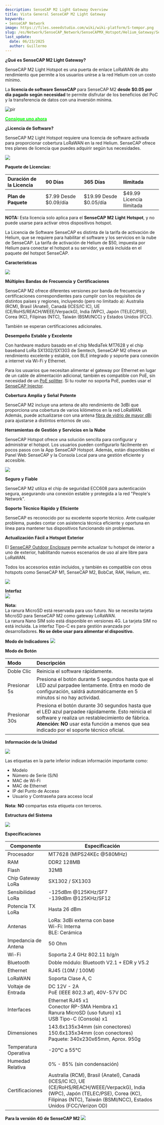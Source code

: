 ```yaml
---
description: SenseCAP M2 Light Gateway Overview
title: Vista General SenseCAP M2 Light Gateway
keywords:
- SenseCAP Network
image: https://files.seeedstudio.com/wiki/wiki-platform/S-tempor.png
slug: /es/Network/SenseCAP_Network/SenseCAPMX_Hotspot/Helium_Gateway/SenseCAP_M2_Light/Overview
last_update:
  date: 06/23/2025
  author: Guillermo
---
```


**¿Qué es SenseCAP M2 Light Gateway?**

SenseCAP M2 Light Hotspot es una puerta de enlace LoRaWAN de alto rendimiento que permite a los usuarios unirse a la red Helium con un costo mínimo.

La **licencia de software SenseCAP** para SenseCAP M2 **desde** **$0.05** **por** **día** **pagado** **según** **necesidad** te permite disfrutar de los beneficios del PoC y la transferencia de datos con una inversión mínima.

<p style={{textAlign: 'center'}}><img src="https://media-cdn.seeedstudio.com/media/catalog/product/cache/bb49d3ec4ee05b6f018e93f896b8a25d/1/-/1-sensecap-m2-light-hotspot-software-license--first_1_.jpg" alt="pir" width={600} height="auto" /></p>


<div class="get_one_now_container" style={{textAlign: 'center'}}>
    <a class="get_one_now_item" href="https://www.seeedstudio.com/SenseCAP-M2-Light-Hotspot-and-Software-License.html">
            <strong><span><font color={'FFFFFF'} size={"4"}> Consigue uno ahora </font></span></strong>
    </a>
</div>

**¿Licencia de Software?**

SenseCAP M2 Light Hotspot requiere una licencia de software activada para proporcionar cobertura LoRaWAN en la red Helium. SenseCAP ofrece tres planes de licencia que puedes adquirir según tus necesidades.


![](https://files.seeedstudio.com/wiki/SenseCAP/LoRaWAN_Gateway/image2.png)

**Paquete de Licencias:**

|**Duración** **de** **la** **Licencia**|90 Días|365 Días|Ilimitada|
| :- | :- | :- | :- |
|**Plan** **de** **Paquete**|$7.99             Desde $0.09/día|$19.99            Desde $0.05/día|$49.99          Licencia Ilimitada|

**NOTA:** Esta licencia solo aplica para el **SenseCAP** **M2** **Light** **Hotspot**, y no puede usarse para activar otros dispositivos hotspot.

La Licencia de Software SenseCAP es distinta de la tarifa de activación de Helium, que se requiere para habilitar el software y los servicios en la nube de SenseCAP. La tarifa de activación de Helium de $50, impuesta por Helium para conectar el hotspot a su servidor, ya está incluida en el paquete del hotspot SenseCAP.

**Características**

![](https://files.seeedstudio.com/wiki/SenseCAP/LoRaWAN_Gateway/image3.png)

**Múltiples** **Bandas** **de** **Frecuencia** **y** **Certificaciones**

SenseCAP M2 ofrece diferentes versiones por banda de frecuencia y certificaciones correspondientes para cumplir con los requisitos de distintos países y regiones, incluyendo (pero no limitado a): Australia (RCM), Brasil (Anatel), Canadá (ICES/IC IC), UE (CE/RoHS/REACH/WEEE/VerpackG), India (WPC), Japón (TELEC/PSE), Corea (KC), Filipinas (NTC), Taiwán (BSMI/NCC) y Estados Unidos (FCC).

También se esperan certificaciones adicionales.

**Desempeño** **Estable** **y** **Excelente**

Con hardware maduro basado en el chip MediaTek MT7628 y el chip baseband LoRa SX1302/SX1303 de Semtech, SenseCAP M2 ofrece un rendimiento excelente y estable, con BLE integrado y soporte para conexión a internet vía Wi-Fi y Ethernet.

Para los usuarios que necesitan alimentar el gateway por Ethernet en lugar de un cable de alimentación adicional, también es compatible con PoE, sin necesidad de un [PoE splitter](https://www.seeedstudio.com/PoE-Splitter-DC-Jack-12V-p-5427.html). Si tu router no soporta PoE, puedes usar el [SenseCAP Injector](https://www.seeedstudio.com/SenseCAP-PoE-Injector-48V-US-p-5462.html).

**Cobertura** **Amplia** **y** **Señal** **Potente**

SenseCAP M2 incluye una antena de alto rendimiento de 3dBi que proporciona una cobertura de varios kilómetros en la red LoRaWAN. Además, puede actualizarse con una antena [fibra de vidrio de mayor dBi](https://www.seeedstudio.com/catalogsearch/result/?q=fiberglass%20antenna) para ajustarse a distintos entornos de uso.

**Herramientas** **de** **Gestión** **y** **Servicios** **en** **la** **Nube**

SenseCAP Hotspot ofrece una solución sencilla para configurar y administrar el hotspot. Los usuarios pueden configurarlo fácilmente en pocos pasos con la App SenseCAP Hotspot. Además, están disponibles el Panel Web SenseCAP y la Consola Local para una gestión eficiente y accesible.

![](https://files.seeedstudio.com/wiki/SenseCAP/LoRaWAN_Gateway/image4.png)

**Seguro** **y** **Fiable**

SenseCAP M2 utiliza el chip de seguridad ECC608 para autenticación segura, asegurando una conexión estable y protegida a la red "People's Network".

**Soporte** **Técnico** **Rápido** **y** **Eficiente**

SenseCAP es reconocido por su excelente soporte técnico. Ante cualquier problema, puedes contar con asistencia técnica eficiente y oportuna en línea para mantener tus dispositivos funcionando sin problemas.

**Actualización** **Fácil** **a** **Hotspot** **Exterior**

El [SenseCAP Outdoor Enclosure](https://www.seeedstudio.com/SenseCAP-Outdoor-Enclosure-p-5353.html) permite actualizar tu hotspot de interior a uno de exterior, habilitando nuevos escenarios de uso al aire libre para LoRaWAN.

Todos los accesorios están incluidos, y también es compatible con otros hotspots como SenseCAP M1, SenseCAP M2, BobCat, RAK, Helium, etc.

![](https://files.seeedstudio.com/wiki/SenseCAP/LoRaWAN_Gateway/image5.png)

**Interfaz**                                                                                                                                            
![](https://files.seeedstudio.com/wiki/SenseCAP/LoRaWAN_Gateway/image7.png)

**Nota:**  
La ranura MicroSD está reservada para uso futuro. No se necesita tarjeta MicroSD para SenseCAP M2 como gateway LoRaWAN.  
La ranura Nano SIM solo está disponible en versiones 4G. La tarjeta SIM no está incluida. La interfaz Tipo-C es para gestión avanzada por desarrolladores. **No se debe usar para alimentar el dispositivo.**

**Modo de Indicadores**
![](https://files.seeedstudio.com/wiki/SenseCAP/LoRaWAN_Gateway/image9.png)

**Modo de Botón**

|**Modo**|**Descripción**|
| :- | :- |
|Doble Clic|Reinicia el software rápidamente.|
|Presionar 5s|Presiona el botón durante 5 segundos hasta que el LED azul parpadee lentamente. Entra en modo de configuración, saldrá automáticamente en 5 minutos si no hay actividad.|
|Presionar 30s|Presiona el botón durante 30 segundos hasta que el LED azul parpadee rápidamente. Esto reinicia el software y realiza un restablecimiento de fábrica.<br />**Atención:** **NO** usar esta función a menos que sea indicado por el soporte técnico oficial.|

**Información de la Unidad**

![](https://files.seeedstudio.com/wiki/SenseCAP/LoRaWAN_Gateway/image10.png)

Las etiquetas en la parte inferior indican información importante como:

- Modelo  
- Número de Serie (S/N)  
- MAC de Wi-Fi  
- MAC de Ethernet  
- IP del Punto de Acceso  
- Usuario y Contraseña para acceso local  

**Nota:** **NO** compartas esta etiqueta con terceros.

**Estructura del Sistema**

![](https://files.seeedstudio.com/wiki/SenseCAP/LoRaWAN_Gateway/image11.jpg)

**Especificaciones**

| Componente | Especificación |
| --- | --- |
| Procesador | MT7628 (MIPS24KEc @580MHz) |
| RAM | DDR2 128MB |
| Flash | 32MB |
| Chip Gateway LoRa | SX1302 / SX1303 |
| Sensibilidad LoRa | -125dBm @125KHz/SF7<br />-139dBm @125KHz/SF12 |
| Potencia TX LoRa | Hasta 26 dBm |
| Antenas | LoRa: 3dBi externa con base<br />Wi-Fi: Interna<br />BLE: Cerámica |
| Impedancia de Antena | 50 Ohm |
| Wi-Fi | Soporta 2.4 GHz 802.11 b/g/n |
| Bluetooth | Doble módulo: Bluetooth V2.1 + EDR y V5.2 |
| Ethernet | RJ45 (10M / 100M) |
| LoRaWAN | Soporta Clase A, C |
| Voltaje de Entrada | DC 12V - 2A<br />PoE (IEEE 802.3 af), 40V-57V DC |
| Interfaces | Ethernet RJ45 x1<br />Conector RP-SMA Hembra x1<br />Ranura MicroSD (uso futuro) x1<br />USB Tipo-C (Consola) x1 |
| Dimensiones | 143.6x135x34mm (sin conectores)<br />150.6x135x34mm (con conectores)<br />Paquete: 340x230x65mm, Aprox. 950g |
| Temperatura Operativa | -20°C a 55°C |
| Humedad Relativa | 0% - 85% (sin condensación) |
| Certificaciones | Australia (RCM), Brasil (Anatel), Canadá (ICES/IC IC), UE (CE/RoHS/REACH/WEEE/VerpackG), India (WPC), Japón (TELEC/PSE), Corea (KC), Filipinas (NTC), Taiwán (BSMI/NCC), Estados Unidos (FCC/Verizon OD) |


**Para la versión 4G de SenseCAP M2**
![](https://files.seeedstudio.com/wiki/SenseCAP/LoRaWAN_Gateway/image12.png)
